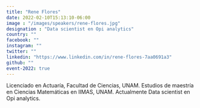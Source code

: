 ```yaml
---
title: "Rene Flores"
date: 2022-02-10T15:13:10-06:00
image : "/images/speakers/rene-flores.jpg"
designation : "Data scientist en Opi analytics"
country: ""
facebook: ""
instagram: ""
twitter: ""
linkedin: "https://www.linkedin.com/in/rene-flores-7aa0691a3"
github: ""
event-2022: true
---
```


Licenciado en Actuaría, Facultad de Ciencias, UNAM. Estudios de maestría en Ciencias Matemáticas en IIMAS, UNAM. Actualmente Data scientist en Opi analytics.
